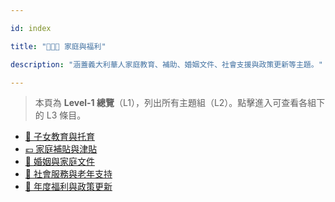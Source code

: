 ---
id: index
title: "👨‍👩‍👧 家庭與福利"
description: "涵蓋義大利華人家庭教育、補助、婚姻文件、社會支援與政策更新等主題。"
---


> 本頁為 **Level-1 總覽**（L1），列出所有主題組（L2）。點擊進入可查看各組下的 L3 條目。

- [🧒 子女教育與托育](./child-education-and-care/)
- [💶 家庭補貼與津貼](./family-subsidies/)
- [💍 婚姻與家庭文件](./marriage-and-family-documents/)
- [🧓 社會服務與老年支持](./social-services-and-elderly-support/)
- [📅 年度福利與政策更新](./annual-benefits-and-updates/)
